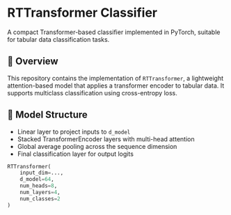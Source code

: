 # RTTransformer Classifier

A compact Transformer-based classifier implemented in PyTorch, suitable for tabular data classification tasks.

## 📌 Overview

This repository contains the implementation of `RTTransformer`, a lightweight attention-based model that applies a transformer encoder to tabular data. It supports multiclass classification using cross-entropy loss.

## 🧠 Model Structure

- Linear layer to project inputs to `d_model`
- Stacked TransformerEncoder layers with multi-head attention
- Global average pooling across the sequence dimension
- Final classification layer for output logits

```python
RTTransformer(
    input_dim=...,
    d_model=64,
    num_heads=8,
    num_layers=4,
    num_classes=2
)

